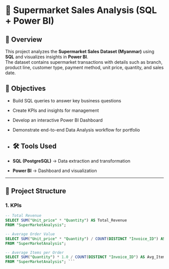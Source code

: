 # 🛒 Supermarket Sales Analysis (SQL + Power BI)

## 📌 Overview
This project analyzes the **Supermarket Sales Dataset (Myanmar)** using **SQL** and visualizes insights in **Power BI**.  
The dataset contains supermarket transactions with details such as branch, product line, customer type, payment method, unit price, quantity, and sales date.

## 🎯 Objectives
- Build SQL queries to answer key business questions
- Create KPIs and insights for management
- Develop an interactive Power BI Dashboard
- Demonstrate end-to-end Data Analysis workflow for portfolio

- ## 🛠 Tools Used
- **SQL (PostgreSQL)** → Data extraction and transformation
- **Power BI** → Dashboard and visualization

---

## 📂 Project Structure

### 1. KPIs
```sql
-- Total Revenue
SELECT SUM("Unit_price" * "Quantity") AS Total_Revenue
FROM "SuperMarketAnalysis";

-- Average Order Value
SELECT SUM("Unit_price" * "Quantity") / COUNT(DISTINCT "Invoice_ID") AS Avg_Order_Value
FROM "SuperMarketAnalysis";

-- Average Items per Order
SELECT SUM("Quantity") * 1.0 / COUNT(DISTINCT "Invoice_ID") AS Avg_Items_per_Order
FROM "SuperMarketAnalysis"; ```
